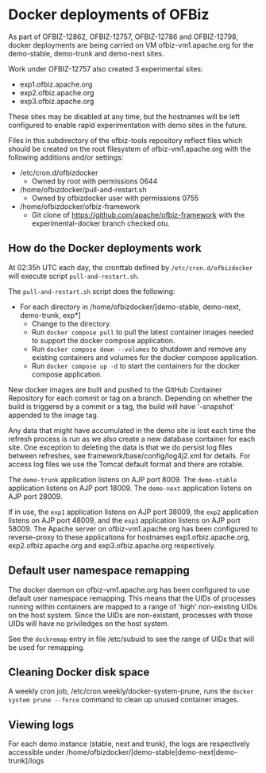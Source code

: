 # Docker deployments of OFBiz

As part of OFBIZ-12862, OFBIZ-12757, OFBIZ-12786 and OFBIZ-12798, docker deployments are being carried on VM ofbiz-vm1.apache.org for the demo-stable, demo-trunk and demo-next sites.

Work under OFBIZ-12757 also created 3 experimental sites:
* exp1.ofbiz.apache.org
* exp2.ofbiz.apache.org
* exp3.ofbiz.apache.org

These sites may be disabled at any time, but the hostnames will be left configured to enable rapid experimentation with 
demo sites in the future.

Files in this subdirectory of the ofbiz-tools repository reflect files which should be created on the root filesystem of ofbiz-vm1.apache.org with the following additions and/or settings:
* /etc/cron.d/ofbizdocker
  * Owned by root with permissions 0644
* /home/ofbizdocker/pull-and-restart.sh
  * Owned by ofbizdocker user with permissions 0755
* /home/ofbizdocker/ofbiz-framework
  * Git clone of https://github.com/apache/ofbiz-framework with the experimental-docker branch checked otu.


## How do the Docker deployments work

At 02:35h UTC each day, the cronttab defined by `/etc/cron.d/ofbizdocker` will execute script `pull-and-restart.sh`. 

The `pull-and-restart.sh` script does the following:
* For each directory in /home/ofbizdocker/[demo-stable, demo-next, demo-trunk, exp*]
  * Change to the directory.
  * Run `docker compose pull` to pull the latest container images needed to support the docker compose application.
  * Run `docker compose down --volumes` to shutdown and remove any existing containers and volumes for the docker compose application.
  * Run `docker compose up -d` to start the containers for the docker compose application.

New docker images are built and pushed to the GitHub Container Repository for each commit or tag on a branch. Depending on whether the build is triggered by a commit or a tag, the build will have '-snapshot' appended to the image tag.

Any data that might have accumulated in the demo site is lost each time the refresh process is run as we also create a new database container for each site. One exception to deleting the data is that we do persist log files between refreshes, see framework/base/config/log4j2.xml for details. For access log files we use the Tomcat default format and there are rotable.

The `demo-trunk` application listens on AJP port 8009.
The `demo-stable` application listens on AJP port 18009.
The `demo-next` application listens on AJP port 28009.

If in use, the `exp1` application listens on AJP port 38009, the `exp2` application listens on AJP port 48009, and the `exp3` application listens on AJP port 58009. The Apache server on ofbiz-vm1.apache.org has been configured to reverse-proxy to these applications for hostnames exp1.ofbiz.apache.org, exp2.ofbiz.apache.org and exp3.ofbiz.apache.org respectively.


## Default user namespace remapping

The docker daemon on ofbiz-vm1.apache.org has been configured to use default user namespace remapping. This means that the UIDs of processes running within containers are mapped to a range of 'high' non-existing UIDs on the host system. Since the UIDs are non-existant, processes with those UIDs will have no priviledges on the host system.

See the `dockremap` entry in file /etc/subuid to see the range of UIDs that will be used for remapping.

## Cleaning Docker disk space

A weekly cron job, /etc/cron.weekly/docker-system-prune, runs the `docker system prune --force` command to clean up unused container images.

## Viewing logs
For each demo instance (stable, next and trunk), the logs are respectively accessible under /home/ofbizdocker/[demo-stable|demo-next|demo-trunk]/logs
